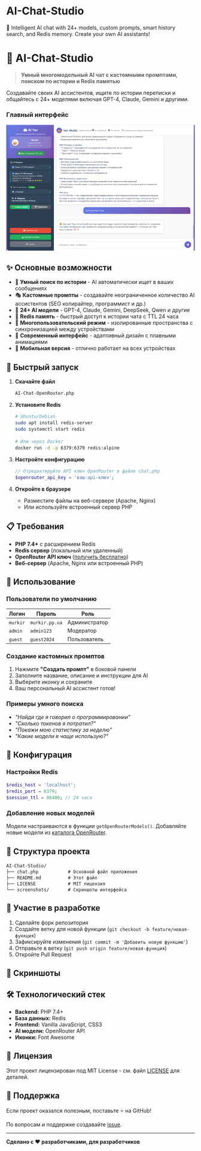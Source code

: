 # AI-Chat-Studio
🤖 Intelligent AI chat with 24+ models, custom prompts, smart history search, and Redis memory. Create your own AI assistants!

# 🤖 AI-Chat-Studio

> **Умный многомодельный AI чат с кастомными промптами, поиском по истории и Redis памятью**

Создавайте своих AI ассистентов, ищите по истории переписки и общайтесь с 24+ моделями включая GPT-4, Claude, Gemini и другими.

### Главный интерфейс
<img src="images/Screenshot 2025-07-25 135851.png" alt="Выбор модели" width="600">

## ✨ Основные возможности

- 🧠 **Умный поиск по истории** - AI автоматически ищет в ваших сообщениях
- 🎭 **Кастомные промпты** - создавайте неограниченное количество AI ассистентов (SEO копирайтер, программист и др.)
- 🚀 **24+ AI модели** - GPT-4, Claude, Gemini, DeepSeek, Qwen и другие
- 💾 **Redis память** - быстрый доступ к истории чата с TTL 24 часа
- 👥 **Многопользовательский режим** - изолированные пространства с синхронизацией между устройствами
- 🎨 **Современный интерфейс** - адаптивный дизайн с плавными анимациями
- 📱 **Мобильная версия** - отлично работает на всех устройствах

## 🚀 Быстрый запуск

1. **Скачайте файл**
   ```bash
   AI-Chat-OpenRouter.php
   ```

2. **Установите Redis**
   ```bash
   # Ubuntu/Debian
   sudo apt install redis-server
   sudo systemctl start redis
   
   # Или через Docker
   docker run -d -p 6379:6379 redis:alpine
   ```

3. **Настройте конфигурацию**
   ```php
   // Отредактируйте API ключ OpenRouter в файле chat.php
   $openrouter_api_key = 'ваш-api-ключ';
   ```

4. **Откройте в браузере**
   - Разместите файлы на веб-сервере (Apache, Nginx)
   - Или используйте встроенный сервер PHP

## 📋 Требования

- **PHP 7.4+** с расширением Redis
- **Redis сервер** (локальный или удаленный)
- **OpenRouter API ключ** ([получить бесплатно](https://openrouter.ai/))
- **Веб-сервер** (Apache, Nginx или встроенный PHP)

## 🎯 Использование

### Пользователи по умолчанию
| Логин | Пароль | Роль |
|-------|--------|------|
| `murkir` | `murkir.pp.ua` | Администратор |
| `admin` | `admin123` | Модератор |
| `guest` | `guest2024` | Пользователь |

### Создание кастомных промптов
1. Нажмите **"Создать промпт"** в боковой панели
2. Заполните название, описание и инструкции для AI
3. Выберите иконку и сохраните
4. Ваш персональный AI ассистент готов!

### Примеры умного поиска
- *"Найди где я говорил о программировании"*
- *"Сколько токенов я потратил?"*
- *"Покажи мою статистику за неделю"*
- *"Какие модели я чаще использую?"*

## 🔧 Конфигурация

### Настройки Redis
```php
$redis_host = 'localhost';
$redis_port = 6379;
$session_ttl = 86400; // 24 часа
```

### Добавление новых моделей
Модели настраиваются в функции `getOpenRouterModels()`. Добавляйте новые модели из [каталога OpenRouter](https://openrouter.ai/models).

## 📁 Структура проекта

```
AI-Chat-Studio/
├── chat.php           # Основной файл приложения
├── README.md          # Этот файл
├── LICENSE            # MIT лицензия
└── screenshots/       # Скриншоты интерфейса
```

## 🤝 Участие в разработке

1. Сделайте форк репозитория
2. Создайте ветку для новой функции (`git checkout -b feature/новая-функция`)
3. Зафиксируйте изменения (`git commit -m 'Добавить новую функцию'`)
4. Отправьте в ветку (`git push origin feature/новая-функция`)
5. Откройте Pull Request

## 📸 Скриншоты


## 🛠️ Технологический стек

- **Backend:** PHP 7.4+
- **База данных:** Redis
- **Frontend:** Vanilla JavaScript, CSS3
- **AI модели:** OpenRouter API
- **Иконки:** Font Awesome

## 📄 Лицензия

Этот проект лицензирован под MIT License - см. файл [LICENSE](LICENSE) для деталей.

## 🌟 Поддержка

Если проект оказался полезным, поставьте ⭐ на GitHub!

По вопросам и поддержке создавайте [issue](https://github.com/yourusername/AI-Chat-Studio/issues).

---

**Сделано с ❤️ разработчиками, для разработчиков**
